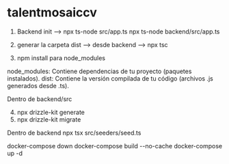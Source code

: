 # talentmosaiccv

1. Backend init --> npx ts-node src/app.ts
npx ts-node backend/src/app.ts


2. generar la carpeta dist --> desde backend --> npx tsc

3. npm install para node_modules


node_modules: Contiene dependencias de tu proyecto (paquetes instalados).
dist: Contiene la versión compilada de tu código (archivos .js generados desde .ts).


Dentro de backend/src

4. npx drizzle-kit generate
5. npx drizzle-kit migrate


Dentro de backend
npx tsx src/seeders/seed.ts



 docker-compose down
 docker-compose build --no-cache
 docker-compose up -d
